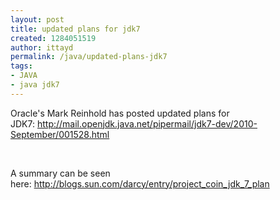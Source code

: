 ```yaml
---
layout: post
title: updated plans for jdk7
created: 1284051519
author: ittayd
permalink: /java/updated-plans-jdk7
tags:
- JAVA
- java jdk7
---
```

<p>Oracle's Mark Reinhold has posted updated plans for JDK7:&nbsp;<a href="http://mail.openjdk.java.net/pipermail/jdk7-dev/2010-September/001528.html">http://mail.openjdk.java.net/pipermail/jdk7-dev/2010-September/001528.html</a></p>
<p>&nbsp;</p>
<p>A summary can be seen here:&nbsp;<a href="http://blogs.sun.com/darcy/entry/project_coin_jdk_7_plan">http://blogs.sun.com/darcy/entry/project_coin_jdk_7_plan</a></p>
